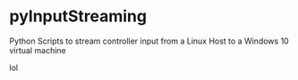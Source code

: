 # pyInputStreaming
Python Scripts to stream controller input from a Linux Host to a Windows 10 virtual machine

lol
